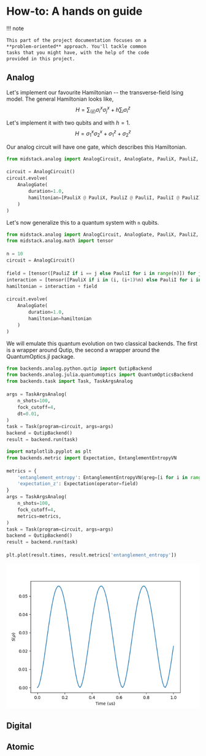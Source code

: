# How-to: A hands on guide
!!! note

    This part of the project documentation focuses on a
    **problem-oriented** approach. You'll tackle common
    tasks that you might have, with the help of the code
    provided in this project.

## Analog
Let's implement our favourite Hamiltonian -- the transverse-field Ising model.
The general Hamiltonian looks like,
$$
H = \sum_{\langle ij \rangle} \sigma^x_i \sigma^x_j + h \sum_i \sigma^z_i
$$

Let's implement it with two qubits and with $h=1$.
$$
H = \sigma^x_1 \sigma^x_2 + \sigma^z_1 + \sigma^z_2
$$

Our analog circuit will have one gate, which describes this Hamiltonian.
``` py
from midstack.analog import AnalogCircuit, AnalogGate, PauliX, PauliZ, PauliI

circuit = AnalogCircuit()
circuit.evolve(
    AnalogGate(
        duration=1.0, 
        hamiltonian=[PauliX @ PauliX, PauliZ @ PauliI, PauliI @ PauliZ],
    )
)    
```

Let's now generalize this to a quantum system with `n` qubits.
``` py
from midstack.analog import AnalogCircuit, AnalogGate, PauliX, PauliZ, PauliI
from midstack.analog.math import tensor

n = 10
circuit = AnalogCircuit()

field = [tensor([PauliZ if i == j else PauliI for i in range(n)]) for j in range(n)]
interaction = [tensor([PauliX if i in (i, (i+1)%n) else PauliI for i in range(n)])]
hamiltonian = interaction + field

circuit.evolve(
    AnalogGate(
        duration=1.0, 
        hamiltonian=hamiltonian
    )
)    
```
We will emulate this quantum evolution on two classical backends. 
The first is a wrapper around Qutip, the second a wrapper around the QuantumOptics.jl package.
```py
from backends.analog.python.qutip import QutipBackend
from backends.analog.julia.quantumoptics import QuantumOpticsBackend
from backends.task import Task, TaskArgsAnalog

args = TaskArgsAnalog(
    n_shots=100,
    fock_cutoff=4,
    dt=0.01,
)
task = Task(program=circuit, args=args)
backend = QutipBackend()
result = backend.run(task)
```

````py 
import matplotlib.pyplot as plt
from backends.metric import Expectation, EntanglementEntropyVN

metrics = {
    'entanglement_entropy': EntanglementEntropyVN(qreg=[i for i in range(n//2)]),
    'expectation_z': Expectation(operator=field)
}
args = TaskArgsAnalog(
    n_shots=100,
    fock_cutoff=4,
    metrics=metrics,
)
task = Task(program=circuit, args=args)
backend = QutipBackend()
result = backend.run(task)

plt.plot(result.times, result.metrics['entanglement_entropy'])

````

![Entropy of entanglement](../img/plots/entropy_entanglement.png) 

## Digital


## Atomic
